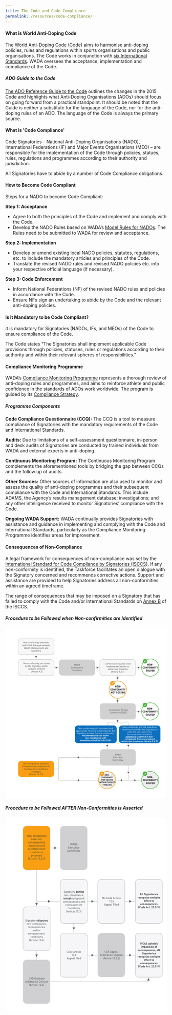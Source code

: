 ```yaml
---
title: The Code and Code Compliance
permalink: /resources/code-compliance/
---
```

#### **What is World Anti-Doping Code**
The [World Anti-Doping Code (Code)](/information-for-stakeholders/2021-Code.pdf) aims to harmonise anti-doping policies, rules and regulations within sports organisations and public organisations. The Code works in conjunction with [six International Standards](https://www.wada-ama.org/en/what-we-do/international-standards). WADA oversees the acceptance, implementation and compliance of the Code. 

##### ADO Guide to the Code
[The ADO Reference Guide to the Code](https://www.wada-ama.org/sites/default/files/resources/files/wada_ado_reference_guide_to_code_final_en_revsept2015.pdf) outlines the changes in the 2015 Code and highlights what Anti-Doping Organisations (ADOs) should focus on going forward from a practical standpoint. It should be noted that the Guide is neither a substitute for the language of the Code, nor for the anti-doping rules of an ADO. The language of the Code is always the primary source. 

#### **What is 'Code Compliance'**
Code Signatories – National Anti-Doping Organisations (NADO), International Federations (IF) and Major Events Organisations (MEO) – are responsible for the implementation of the Code through policies, statues, rules, regulations and programmes according to their authority and jurisdiction.

All Signatories have to abide by a number of Code Compliance obligations.

#### **How to Become Code Compliant**
Steps for a NADO to become Code Compliant:

**Step 1: Acceptance**

- Agree to both the principles of the Code and implement and comply with the Code.
- Develop the NADO Rules based on WADA’s [Model Rules for NADOs](https://www.wada-ama.org/en/resources/world-anti-doping-program/2015-model-rules-for-national-anti-doping-organizations). The Rules need to be submitted to WADA for review and acceptance.

**Step 2: Implementation**

- Develop or amend existing local NADO policies, statutes, regulations, etc. to include the mandatory articles and principles of the Code.
- Translate the revised NADO rules and revised NADO policies etc. into your respective official language (if necessary).

**Step 3: Code Enforcement**

- Inform National Federations (NF) of the revised NADO rules and policies in accordance with the Code.
- Ensure NFs sign an undertaking to abide by the Code and the relevant anti-doping policies.

#### **Is it Mandatory to be Code Compliant?**
It is mandatory for Signatories (NADOs, IFs, and MEOs) of the Code to ensure compliance of the Code.

The Code states “The Signatories shall implement applicable Code provisions through policies, statuses, rules or regulations according to their authority and within their relevant spheres of responsibilities.”

#### **Compliance Monitoring Programme**
WADA’s [Compliance Monitoring Programme](https://www.wada-ama.org/en/compliance-monitoring-program) represents a thorough review of anti-doping rules and programmes, and aims to reinforce athlete and public confidence in the standards of ADOs work worldwide. The program is guided by its [Compliance Strategy](https://www.wada-ama.org/sites/default/files/20200326_compliance_strategy.pdf).
##### Programme Components
__Code Compliance Questionnaire (CCQ):__ The CCQ is a tool to measure compliance of Signatories with the mandatory requirements of the Code and International Standards.

__Audits:__ Due to limitations of a self-assessment questionnaire, in-person and desk audits of Signatories are conducted by trained individuals from WADA and external experts in anti-doping.

__Continuous Monitoring Program:__ The Continuous Monitoring Program complements the aforementioned tools by bridging the gap between CCQs and the follow up of audits.

__Other Sources:__ Other sources of information are also used to monitor and assess the quality of anti-doping programmes and their subsequent compliance with the Code and International Standards. This include ADAMS, the Agency’s results management database; investigations; and any other intelligence received to monitor Signatories’ compliance with the Code.

__Ongoing WADA Support:__ WADA continually provides Signatories with assistance and guidance in implementing and complying with the Code and International Standards, particularly as the Compliance Monitoring Programme identifies areas for improvement.

#### **Consequences of Non-Compliance**
A legal framework for consequences of non-compliance was set by the [International Standard for Code Compliance by Signatories (ISCCS)](https://www.wada-ama.org/sites/default/files/resources/files/international_standard_isccs_2020.pdf). If any non-conformity is identified, the Taskforce facilitates an open dialogue with the Signatory concerned and recommends corrective actions. Support and assistance are provided to help Signatories address all non-conformities within an agreed timeframe.

The range of consequences that may be imposed on a Signatory that has failed to comply with the Code and/or International Standards on [Annex B](/resources/ISCCS-annexb-2019.pdf) of the ISCCS.

##### Procedure to be Followed when Non-confirmities are Identified
![Procedure to be Followed when Non-Conformities are Identified](/images/Procedure-to-be-Followed-when-Non-Conformities-are-Identified.png)

##### Procedure to be Followed **AFTER** Non-Conformities is Asserted
![Procedure to be Followed after Non-Conformities is Asserted](/images/Procedure-to-be-Followed-AFTER-Non-Conformities-is-Asserted.png)
